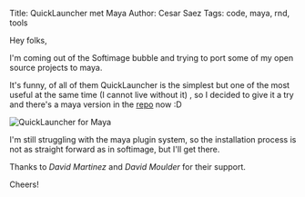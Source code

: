 Title: QuickLauncher met Maya
Author: Cesar Saez
Tags: code, maya, rnd, tools

Hey folks,

I'm coming out of the Softimage bubble and trying to port some of my open
source projects to maya.

It's funny, of all of them QuickLauncher is the simplest but one of the
most useful at the same time (I cannot live without it) , so I decided to
give it a try and there's a maya version in the [repo](https://github.com/csaez/quicklauncher)
now :D

![QuickLauncher for Maya]({filename}images/quicklauncher_maya.gif "QuickLauncher for Maya")

I'm still struggling with the maya plugin system, so the installation process
is not as straight forward as in softimage, but I'll get there.

Thanks to _David Martinez_ and _David Moulder_ for their support.

Cheers!
